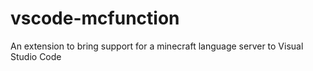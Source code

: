 # vscode-mcfunction
An extension to bring support for a minecraft language server to Visual Studio Code
